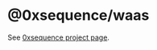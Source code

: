 @0xsequence/waas
=================

See [0xsequence project page](https://github.com/0xsequence/sequence.js).
